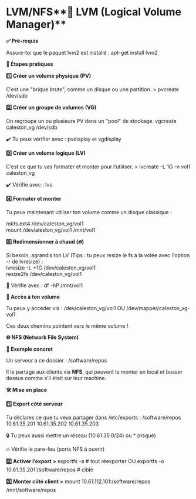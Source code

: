 # LVM/NFS**🧱 LVM (Logical Volume Manager)**

**✅ Pré-requis**

Assure-toi que le paquet lvm2 est installé : apt-get install lvm2

**🧪 Étapes pratiques**

**1️⃣ Créer un volume physique (PV)**

C’est une "brique brute", comme un disque ou une partition. > pvcreate /dev/sdb

**2️⃣ Créer un groupe de volumes (VG)**

On regroupe un ou plusieurs PV dans un "pool" de stockage. vgcreate caleston_vg /dev/sdb

✔️ Tu peux vérifier avec : pvdisplay et vgdisplay

**3️⃣ Créer un volume logique (LV)**

C’est ce que tu vas formater et monter pour l’utiliser. > lvcreate -L 1G -n vol1 caleston_vg

✔️ Vérifie avec : lvs

**4️⃣ Formater et monter**

Tu peux maintenant utiliser ton volume comme un disque classique :

mkfs.ext4 /dev/caleston_vg/vol1  
mount /dev/aleston_vg/vol1 /mnt/vol1

**5️⃣ Redimensionner à chaud (🔥)**

Si besoin, agrandis ton LV (Tips : tu peux resize le fs a la volée avec l'option -r de lvresize) :  
lvresize -L +1G /dev/caleston_vg/vol1  
resize2fs /dev/caleston_vg/vol1

📌 Vérifie avec : df -hP /mnt/vol1

**🧭 Accès à ton volume**

Tu peux y accéder via : /dev/caleston_vg/vol1 OU /dev/mapper/caleston_vg-vol1

Ces deux chemins pointent vers le même volume !



**🌐 NFS (Network File System)**

**🧪 Exemple concret**

Un serveur a ce dossier : /software/repos

Il le partage aux clients via **NFS**, qui peuvent le monter en local et bosser dessus comme s’il était sur leur machine.

**🛠️ Mise en place**

**1️⃣ Export côté serveur**

Tu déclares ce que tu veux partager dans /etc/exports : /software/repos 10.61.35.201 10.61.35.202 10.61.35.203

🔒 Tu peux aussi mettre un réseau (10.61.35.0/24) ou * (risqué)

🔥 Vérifie le pare-feu (ports NFS à ouvrir)

**2️⃣ Activer l’export >** exportfs -a # tout réexporter OU exportfs -o 10.61.35.201:/software/repos # ciblé

**3️⃣ Monter côté client >** mount 10.61.112.101:/software/repos /mnt/software/repos
